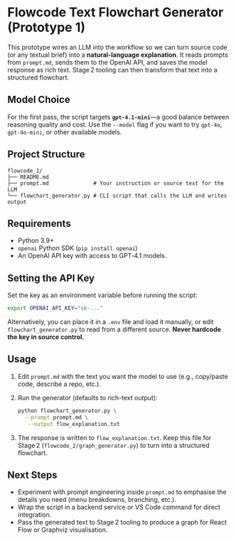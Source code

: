 # Flowcode Text Flowchart Generator (Prototype 1)

This prototype wires an LLM into the workflow so we can turn source code (or any textual brief) into a **natural-language explanation**. It reads prompts from `prompt.md`, sends them to the OpenAI API, and saves the model response as rich text. Stage 2 tooling can then transform that text into a structured flowchart.

## Model Choice

For the first pass, the script targets **`gpt-4.1-mini`**—a good balance between reasoning quality and cost. Use the `--model` flag if you want to try `gpt-4o`, `gpt-4o-mini`, or other available models.

## Project Structure

```
flowcode_1/
├── README.md
├── prompt.md              # Your instruction or source text for the LLM
└── flowchart_generator.py # CLI script that calls the LLM and writes output
```

## Requirements

- Python 3.9+
- `openai` Python SDK (`pip install openai`)
- An OpenAI API key with access to GPT‑4.1 models.

## Setting the API Key

Set the key as an environment variable before running the script:

```bash
export OPENAI_API_KEY="sk-..."
```

Alternatively, you can place it in a `.env` file and load it manually, or edit `flowchart_generator.py` to read from a different source. **Never hardcode the key in source control.**

## Usage

1. Edit `prompt.md` with the text you want the model to use (e.g., copy/paste code, describe a repo, etc.).
2. Run the generator (defaults to rich-text output):

   ```bash
   python flowchart_generator.py \
     --prompt prompt.md \
      --output flow_explanation.txt
   ```

3. The response is written to `flow_explanation.txt`. Keep this file for Stage 2 (`flowcode_2/graph_generator.py`) to turn into a structured flowchart.

## Next Steps

- Experiment with prompt engineering inside `prompt.md` to emphasise the details you need (menu breakdowns, branching, etc.).
- Wrap the script in a backend service or VS Code command for direct integration.
- Pass the generated text to Stage 2 tooling to produce a graph for React Flow or Graphviz visualisation.
